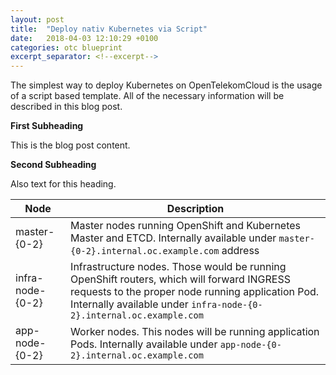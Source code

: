 ```yaml
---
layout: post
title:  "Deploy nativ Kubernetes via Script"
date:   2018-04-03 12:10:29 +0100
categories: otc blueprint
excerpt_separator: <!--excerpt-->
---
```


The simplest way to deploy Kubernetes on OpenTelekomCloud is the usage of a script based template. All of the necessary information will be described in this blog post.

<!--excerpt-->

**First Subheading**

This is the blog post content.

**Second Subheading**

Also text for this heading.

Node         | Description
------------ | -----------
master-{0-2} | Master nodes running OpenShift and Kubernetes Master and ETCD. Internally available under `master-{0-2}.internal.oc.example.com` address
infra-node-{0-2} | Infrastructure nodes. Those would be running OpenShift routers, which will forward INGRESS requests to the proper node running application Pod. Internally available under `infra-node-{0-2}.internal.oc.example.com`
app-node-{0-2} | Worker nodes. This nodes will be running application Pods. Internally available under `app-node-{0-2}.internal.oc.example.com`

